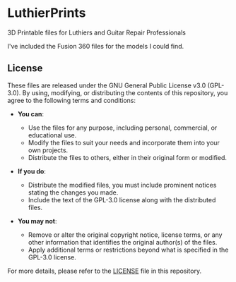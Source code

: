 # LuthierPrints
3D Printable files for Luthiers and Guitar Repair Professionals

I've included the Fusion 360 files for the models I could find. 


## License

These files are released under the GNU General Public License v3.0 (GPL-3.0). By using, modifying, or distributing the contents of this repository, you agree to the following terms and conditions:

- **You can**: 
  - Use the files for any purpose, including personal, commercial, or educational use.
  - Modify the files to suit your needs and incorporate them into your own projects.
  - Distribute the files to others, either in their original form or modified.

- **If you do**:
  - Distribute the modified files, you must include prominent notices stating the changes you made.
  - Include the text of the GPL-3.0 license along with the distributed files.

- **You may not**:
  - Remove or alter the original copyright notice, license terms, or any other information that identifies the original author(s) of the files.
  - Apply additional terms or restrictions beyond what is specified in the GPL-3.0 license.

For more details, please refer to the [LICENSE](LICENSE) file in this repository.
